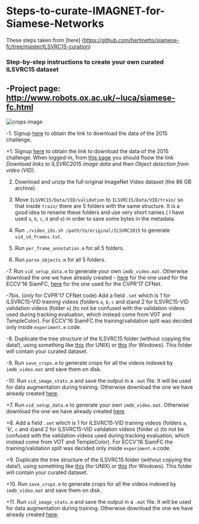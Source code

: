 # Steps-to-curate-IMAGNET-for-Siamese-Networks

These steps taken from [here] (https://github.com/bertinetto/siamese-fc/tree/master/ILSVRC15-curation)


### Step-by-step instructions to create your own curated ILSVRC15 dataset
 
-Project page: <http://www.robots.ox.ac.uk/~luca/siamese-fc.html>
-
 ![crops image][logo]
 
 [logo]: http://www.robots.ox.ac.uk/~luca/stuff/siamese-fc_pairs.jpg "Crops image"
 
-1. Signup [here](http://image-net.org/challenges/LSVRC/2015/signup) to obtain the link to download the data of the 2015 challenge.

+1. Signup [here](http://image-net.org/challenges/LSVRC/2015/signup) to obtain the link to download the data of the 2015 challenge. When logged-in, from [this page](http://www.image-net.org/download-images) you should floow the link *Download links to ILSVRC2015 image data* and then *Object detection from video (VID)*.
 
 2. Download and unzip the full original ImageNet Video dataset (the 86 GB archive).

3. Move `ILSVRC15/Data/VID/validation` to `ILSVRC15/Data/VID/train/` so that inside `train/` there are 5 folders with the same structure. It is a good idea to rename these folders and use very short names ( I have used `a`, `b`, `c`, `d` and `e`) in order to save some bytes in the metadata.

4. Run `./video_ids.sh /path/to/original/ILSVRC2015` to generate `vid_id_frames.txt`.

5. Run `per_frame_annotation.m` for all 5 folders.
 
 6. Run `parse_objects.m` for all 5 folders.

-7. Run `vid_setup_data.m` to generate your own `imdb_video.mat`. Otherwise download the one we have already created - [here](http://bit.ly/imdb_video) for the one used for the ECCV'16 SiamFC, [here](http://bit.ly/cfnet_imdb_video) for the one used for the CVPR'17 CFNet.

-7bis. (only for CVPR'17 CFNet code) Add a field `.set` which is 1 for ILSVRC15-VID training videos (folders `a`, `b`, `c` and `d`)and 2 for ILSVRC15-VID validation videos (folder `e`) (to not be confused with the validation videos used during tracking evaluation, which instead come from VOT and TempleColor). For ECCV'16 SiamFC the training/validation split was decided only inside `experiment.m` code.

-8. Duplicate the tree structure of the ILSVRC15 folder (without copying the data!), using something like [this](http://stackoverflow.com/questions/4073969/copy-folder-structure-sans-files-from-one-location-to-another) (for UNIX) or [this](http://superuser.com/questions/530128/how-to-copy-a-directory-structure-without-copying-files) (for Windows). This folder will contain your curated dataset.

-9. Run `save_crops.m` to generate crops for all the videos indexed by `imdb_video.mat` and save them on disk.

-10. Run `vid_image_stats.m` and save the output in a `.mat` file. It will be used for data augmentation during training. Otherwise download the one we have already created [here](http://bit.ly/imdb_video_stats).

+7. Run `vid_setup_data.m` to generate your own `imdb_video.mat`. Otherwise download the one we have already created [here](https://drive.google.com/file/d/0B7Awq_aAemXQMFpSUU90OW5oaXc/view?usp=sharing).

+8. Add a field `.set` which is 1 for ILSVRC15-VID training videos (folders `a`, 'b', `c` and `d`)and 2 for ILSVRC15-VID validation videos (folder `e`) (to not be confused with the validation videos used during tracking evaluation, which instead come from VOT and TempleColor). For ECCV'16 SiamFC the training/validation split was decided only inside `experiment.m` code.

+9. Duplicate the tree structure of the ILSVRC15 folder (without copying the data!), using something like [this](http://stackoverflow.com/questions/4073969/copy-folder-structure-sans-files-from-one-location-to-another) (for UNIX) or [this](http://superuser.com/questions/530128/how-to-copy-a-directory-structure-without-copying-files) (for Windows). This folder will contain your curated dataset.

+10. Run `save_crops.m` to generate crops for all the videos indexed by `imdb_video.mat` and save them on disk.

+11. Run `vid_image_stats.m` and save the output in a `.mat` file. It will be used for data augmentation during training. Otherwise download the one we have already created [here](https://drive.google.com/file/d/0B7Awq_aAemXQcndzY3M5dkprVTA/view?usp=sharing).
